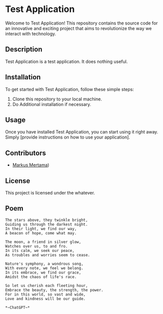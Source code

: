 # Test Application

Welcome to Test Application! This repository contains the source code for an innovative and exciting project that aims to revolutionize the way we interact with technology.

## Description

Test Application is a test application. It does nothing useful.

## Installation

To get started with Test Application, follow these simple steps:

1. Clone this repository to your local machine.
2. Do Additional installation if necessary.

## Usage

Once you have installed Test Application, you can start using it right away. Simply [provide instructions on how to use your application].

## Contributors

- [Markus Mertama](https://github.com/mmertama))

## License

This project is licensed under the whatever.

## Poem 

```plaintext
The stars above, they twinkle bright,
Guiding us through the darkest night.
In their light, we find our way,
A beacon of hope, come what may.

The moon, a friend in silver glow,
Watches over us, to and fro.
In its calm, we seek our peace,
As troubles and worries seem to cease.

Nature's symphony, a wondrous song,
With every note, we feel we belong.
In its embrace, we find our grace,
Amidst the chaos of life's race.

So let us cherish each fleeting hour,
Embrace the beauty, the strength, the power.
For in this world, so vast and wide,
Love and kindness will be our guide.

*~ChatGPT~*
